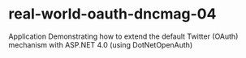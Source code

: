 real-world-oauth-dncmag-04
==========================

Application Demonstrating how to extend the default Twitter (OAuth) mechanism with ASP.NET 4.0 (using DotNetOpenAuth)